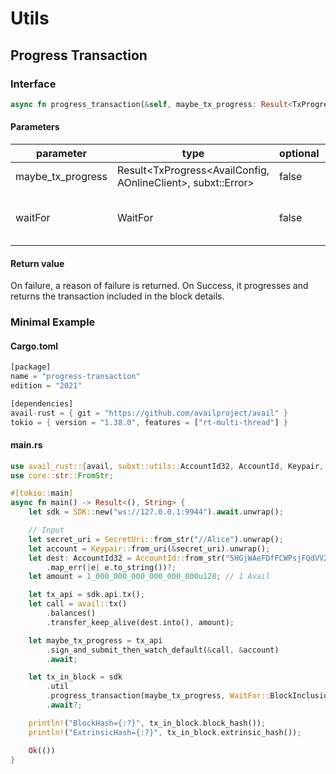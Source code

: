 # Utils

## Progress Transaction

### Interface

```rust
async fn progress_transaction(&self, maybe_tx_progress: Result<TxProgress<AvailConfig, AOnlineClient>, subxt::Error>, wait_for: WaitFor) -> Result<ATxInBlock, String>;
```

#### Parameters

| parameter         | type                                               | optional | description                              |
| ----------------- | -------------------------------------------------- | -------- | ---------------------------------------- |
| maybe_tx_progress | Result<TxProgress<AvailConfig, AOnlineClient>, subxt::Error> | false    | transaction in progress                  |
| waitFor           | WaitFor                                            | false    | wait for block inclusion or finalization |

#### Return value

On failure, a reason of failure is returned. On Success, it progresses and returns the transaction included in the block details.

### Minimal Example

#### Cargo.toml

```rust
[package]
name = "progress-transaction"
edition = "2021"

[dependencies]
avail-rust = { git = "https://github.com/availproject/avail" }
tokio = { version = "1.38.0", features = ["rt-multi-thread"] }
```

#### main.rs

```rust
use avail_rust::{avail, subxt::utils::AccountId32, AccountId, Keypair, SecretUri, WaitFor, SDK};
use core::str::FromStr;

#[tokio::main]
async fn main() -> Result<(), String> {
	let sdk = SDK::new("ws://127.0.0.1:9944").await.unwrap();

	// Input
	let secret_uri = SecretUri::from_str("//Alice").unwrap();
	let account = Keypair::from_uri(&secret_uri).unwrap();
	let dest: AccountId32 = AccountId::from_str("5HGjWAeFDfFCWPsjFQdVV2Msvz2XtMktvgocEZcCj68kUMaw")
		.map_err(|e| e.to_string())?;
	let amount = 1_000_000_000_000_000_000u128; // 1 Avail

	let tx_api = sdk.api.tx();
	let call = avail::tx()
		.balances()
		.transfer_keep_alive(dest.into(), amount);

	let maybe_tx_progress = tx_api
		.sign_and_submit_then_watch_default(&call, &account)
		.await;

	let tx_in_block = sdk
		.util
		.progress_transaction(maybe_tx_progress, WaitFor::BlockInclusion)
		.await?;

	println!("BlockHash={:?}", tx_in_block.block_hash());
	println!("ExtrinsicHash={:?}", tx_in_block.extrinsic_hash());

	Ok(())
}
```
